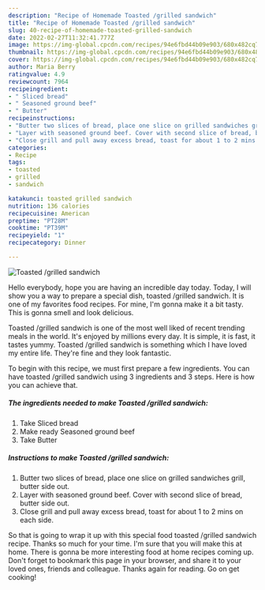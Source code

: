 ```yaml
---
description: "Recipe of Homemade Toasted /grilled sandwich"
title: "Recipe of Homemade Toasted /grilled sandwich"
slug: 40-recipe-of-homemade-toasted-grilled-sandwich
date: 2022-02-27T11:32:41.777Z
image: https://img-global.cpcdn.com/recipes/94e6fbd44b09e903/680x482cq70/toasted-grilled-sandwich-recipe-main-photo.jpg
thumbnail: https://img-global.cpcdn.com/recipes/94e6fbd44b09e903/680x482cq70/toasted-grilled-sandwich-recipe-main-photo.jpg
cover: https://img-global.cpcdn.com/recipes/94e6fbd44b09e903/680x482cq70/toasted-grilled-sandwich-recipe-main-photo.jpg
author: Maria Berry
ratingvalue: 4.9
reviewcount: 7964
recipeingredient:
- " Sliced bread"
- " Seasoned ground beef"
- " Butter"
recipeinstructions:
- "Butter two slices of bread, place one slice on grilled sandwiches grill, butter side out."
- "Layer with seasoned ground beef. Cover with second slice of bread, butter side out."
- "Close grill and pull away excess bread, toast for about 1 to 2 mins on each side."
categories:
- Recipe
tags:
- toasted
- grilled
- sandwich

katakunci: toasted grilled sandwich 
nutrition: 136 calories
recipecuisine: American
preptime: "PT28M"
cooktime: "PT39M"
recipeyield: "1"
recipecategory: Dinner

---
```



![Toasted /grilled sandwich](https://img-global.cpcdn.com/recipes/94e6fbd44b09e903/680x482cq70/toasted-grilled-sandwich-recipe-main-photo.jpg)

Hello everybody, hope you are having an incredible day today. Today, I will show you a way to prepare a special dish, toasted /grilled sandwich. It is one of my favorites food recipes. For mine, I'm gonna make it a bit tasty. This is gonna smell and look delicious.



Toasted /grilled sandwich is one of the most well liked of recent trending meals in the world. It's enjoyed by millions every day. It is simple, it is fast, it tastes yummy. Toasted /grilled sandwich is something which I have loved my entire life. They're fine and they look fantastic.


To begin with this recipe, we must first prepare a few ingredients. You can have toasted /grilled sandwich using 3 ingredients and 3 steps. Here is how you can achieve that.

<!--inarticleads1-->

##### The ingredients needed to make Toasted /grilled sandwich:

1. Take  Sliced bread
1. Make ready  Seasoned ground beef
1. Take  Butter




<!--inarticleads2-->

##### Instructions to make Toasted /grilled sandwich:

1. Butter two slices of bread, place one slice on grilled sandwiches grill, butter side out.
1. Layer with seasoned ground beef. Cover with second slice of bread, butter side out.
1. Close grill and pull away excess bread, toast for about 1 to 2 mins on each side.




So that is going to wrap it up with this special food toasted /grilled sandwich recipe. Thanks so much for your time. I'm sure that you will make this at home. There is gonna be more interesting food at home recipes coming up. Don't forget to bookmark this page in your browser, and share it to your loved ones, friends and colleague. Thanks again for reading. Go on get cooking!
